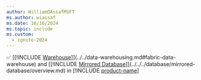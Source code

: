 ```yaml
---
author: WilliamDAssafMSFT
ms.author: wiassaf
ms.date: 10/16/2024
ms.topic: include
ms.custom:
  - ignite-2024
---
```

&#x2705; [[!INCLUDE [Warehouse](../fabric-dw.md)]](../../data-warehousing.md#fabric-data-warehouse) and [[!INCLUDE [Mirrored Database](../../../database/includes/fabric-mirroreddb.md)]](../../../database/mirrored-database/overview.md) in [!INCLUDE [product-name](../../../includes/product-name.md)]
